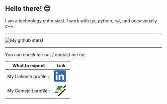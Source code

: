 ## Hello there! 😊

I am a technology enthusiast.
I work with go, python, c#, and occasionally c++.

---

![My github stats!](https://github-readme-stats.vercel.app/api?username=anthonyme00&show_icons=true&theme=merko&count_private=true)

---

You can check me out / contact me on: 

What to expect | Link 
---------------|------
My LinkedIn profile :  | <a href="https://www.linkedin.com/in/anthony-mesakh-4647661ba/"><img src="LinkedInLogo.png" style="height: 1cm;"/></a>
My Gamejolt profile :  | <a href="https://gamejolt.com/anthonyme00"><img src="Gamejolt.png" style="height: 1cm;"/></a>


